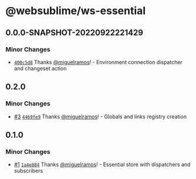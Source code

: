 # @websublime/ws-essential

## 0.0.0-SNAPSHOT-20220922221429

### Minor Changes

- [`400c5d8`](https://github.com/websublime/sublime-sdk/commit/400c5d8ca3ba28f86d4d0c854d916b357e4a1b96) Thanks [@miguelramos](https://github.com/miguelramos)! - Environment connection dispatcher and changeset action

## 0.2.0

### Minor Changes

- [#3](https://github.com/websublime/sublime-sdk/pull/3) [`4469fe9`](https://github.com/websublime/sublime-sdk/commit/4469fe94ae97a40105fb3e913e630a731876056f) Thanks [@miguelramos](https://github.com/miguelramos)! - Globals and links registry creation

## 0.1.0

### Minor Changes

- [#1](https://github.com/websublime/sublime-sdk/pull/1) [`1a4e884`](https://github.com/websublime/sublime-sdk/commit/1a4e884656bdee9d8afe6819dbd3de2e3b535acb) Thanks [@miguelramos](https://github.com/miguelramos)! - Essential store with dispatchers and subscribers
